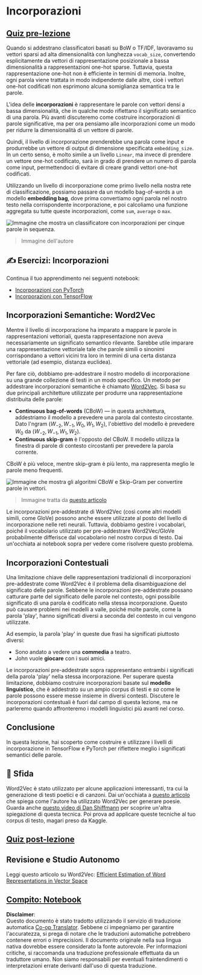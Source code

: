 <!--
CO_OP_TRANSLATOR_METADATA:
{
  "original_hash": "e40b47ac3fd48f71304ede1474e66293",
  "translation_date": "2025-08-26T06:56:09+00:00",
  "source_file": "lessons/5-NLP/14-Embeddings/README.md",
  "language_code": "it"
}
-->
# Incorporazioni

## [Quiz pre-lezione](https://red-field-0a6ddfd03.1.azurestaticapps.net/quiz/114)

Quando si addestrano classificatori basati su BoW o TF/IDF, lavoravamo su vettori sparsi ad alta dimensionalità con lunghezza `vocab_size`, convertendo esplicitamente da vettori di rappresentazione posizionale a bassa dimensionalità a rappresentazioni one-hot sparse. Tuttavia, questa rappresentazione one-hot non è efficiente in termini di memoria. Inoltre, ogni parola viene trattata in modo indipendente dalle altre, cioè i vettori one-hot codificati non esprimono alcuna somiglianza semantica tra le parole.

L'idea delle **incorporazioni** è rappresentare le parole con vettori densi a bassa dimensionalità, che in qualche modo riflettano il significato semantico di una parola. Più avanti discuteremo come costruire incorporazioni di parole significative, ma per ora pensiamo alle incorporazioni come un modo per ridurre la dimensionalità di un vettore di parole.

Quindi, il livello di incorporazione prenderebbe una parola come input e produrrebbe un vettore di output di dimensione specificata `embedding_size`. In un certo senso, è molto simile a un livello `Linear`, ma invece di prendere un vettore one-hot codificato, sarà in grado di prendere un numero di parola come input, permettendoci di evitare di creare grandi vettori one-hot codificati.

Utilizzando un livello di incorporazione come primo livello nella nostra rete di classificazione, possiamo passare da un modello bag-of-words a un modello **embedding bag**, dove prima convertiamo ogni parola nel nostro testo nella corrispondente incorporazione, e poi calcoliamo una funzione aggregata su tutte queste incorporazioni, come `sum`, `average` o `max`.

![Immagine che mostra un classificatore con incorporazioni per cinque parole in sequenza.](../../../../../translated_images/embedding-classifier-example.b77f021a7ee67eeec8e68bfe11636c5b97d6eaa067515a129bfb1d0034b1ac5b.it.png)

> Immagine dell'autore

## ✍️ Esercizi: Incorporazioni

Continua il tuo apprendimento nei seguenti notebook:
* [Incorporazioni con PyTorch](../../../../../lessons/5-NLP/14-Embeddings/EmbeddingsPyTorch.ipynb)
* [Incorporazioni con TensorFlow](../../../../../lessons/5-NLP/14-Embeddings/EmbeddingsTF.ipynb)

## Incorporazioni Semantiche: Word2Vec

Mentre il livello di incorporazione ha imparato a mappare le parole in rappresentazioni vettoriali, questa rappresentazione non aveva necessariamente un significato semantico rilevante. Sarebbe utile imparare una rappresentazione vettoriale tale che parole simili o sinonimi corrispondano a vettori vicini tra loro in termini di una certa distanza vettoriale (ad esempio, distanza euclidea).

Per fare ciò, dobbiamo pre-addestrare il nostro modello di incorporazione su una grande collezione di testi in un modo specifico. Un metodo per addestrare incorporazioni semantiche è chiamato [Word2Vec](https://en.wikipedia.org/wiki/Word2vec). Si basa su due principali architetture utilizzate per produrre una rappresentazione distribuita delle parole:

 - **Continuous bag-of-words** (CBoW) — in questa architettura, addestriamo il modello a prevedere una parola dal contesto circostante. Dato l'ngram $(W_{-2},W_{-1},W_0,W_1,W_2)$, l'obiettivo del modello è prevedere $W_0$ da $(W_{-2},W_{-1},W_1,W_2)$.
 - **Continuous skip-gram** è l'opposto del CBoW. Il modello utilizza la finestra di parole di contesto circostanti per prevedere la parola corrente.

CBoW è più veloce, mentre skip-gram è più lento, ma rappresenta meglio le parole meno frequenti.

![Immagine che mostra gli algoritmi CBoW e Skip-Gram per convertire parole in vettori.](../../../../../translated_images/example-algorithms-for-converting-words-to-vectors.fbe9207a726922f6f0f5de66427e8a6eda63809356114e28fb1fa5f4a83ebda7.it.png)

> Immagine tratta da [questo articolo](https://arxiv.org/pdf/1301.3781.pdf)

Le incorporazioni pre-addestrate di Word2Vec (così come altri modelli simili, come GloVe) possono anche essere utilizzate al posto del livello di incorporazione nelle reti neurali. Tuttavia, dobbiamo gestire i vocabolari, poiché il vocabolario utilizzato per pre-addestrare Word2Vec/GloVe probabilmente differisce dal vocabolario nel nostro corpus di testo. Dai un'occhiata ai notebook sopra per vedere come risolvere questo problema.

## Incorporazioni Contestuali

Una limitazione chiave delle rappresentazioni tradizionali di incorporazioni pre-addestrate come Word2Vec è il problema della disambiguazione del significato delle parole. Sebbene le incorporazioni pre-addestrate possano catturare parte del significato delle parole nel contesto, ogni possibile significato di una parola è codificato nella stessa incorporazione. Questo può causare problemi nei modelli a valle, poiché molte parole, come la parola 'play', hanno significati diversi a seconda del contesto in cui vengono utilizzate.

Ad esempio, la parola 'play' in queste due frasi ha significati piuttosto diversi:

- Sono andato a vedere una **commedia** a teatro.
- John vuole **giocare** con i suoi amici.

Le incorporazioni pre-addestrate sopra rappresentano entrambi i significati della parola 'play' nella stessa incorporazione. Per superare questa limitazione, dobbiamo costruire incorporazioni basate sul **modello linguistico**, che è addestrato su un ampio corpus di testi e *sa* come le parole possono essere messe insieme in diversi contesti. Discutere le incorporazioni contestuali è fuori dal campo di questa lezione, ma ne parleremo quando affronteremo i modelli linguistici più avanti nel corso.

## Conclusione

In questa lezione, hai scoperto come costruire e utilizzare i livelli di incorporazione in TensorFlow e PyTorch per riflettere meglio i significati semantici delle parole.

## 🚀 Sfida

Word2Vec è stato utilizzato per alcune applicazioni interessanti, tra cui la generazione di testi poetici e di canzoni. Dai un'occhiata a [questo articolo](https://www.politetype.com/blog/word2vec-color-poems) che spiega come l'autore ha utilizzato Word2Vec per generare poesie. Guarda anche [questo video di Dan Shiffmann](https://www.youtube.com/watch?v=LSS_bos_TPI&ab_channel=TheCodingTrain) per scoprire un'altra spiegazione di questa tecnica. Poi prova ad applicare queste tecniche al tuo corpus di testo, magari preso da Kaggle.

## [Quiz post-lezione](https://red-field-0a6ddfd03.1.azurestaticapps.net/quiz/214)

## Revisione e Studio Autonomo

Leggi questo articolo su Word2Vec: [Efficient Estimation of Word Representations in Vector Space](https://arxiv.org/pdf/1301.3781.pdf)

## [Compito: Notebook](assignment.md)

**Disclaimer**:  
Questo documento è stato tradotto utilizzando il servizio di traduzione automatica [Co-op Translator](https://github.com/Azure/co-op-translator). Sebbene ci impegniamo per garantire l'accuratezza, si prega di notare che le traduzioni automatiche potrebbero contenere errori o imprecisioni. Il documento originale nella sua lingua nativa dovrebbe essere considerato la fonte autorevole. Per informazioni critiche, si raccomanda una traduzione professionale effettuata da un traduttore umano. Non siamo responsabili per eventuali fraintendimenti o interpretazioni errate derivanti dall'uso di questa traduzione.